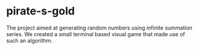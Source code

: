 # pirate-s-gold
The project aimed at generating random numbers using infinite summation series. We created a small terminal based visual game that made use of such an algorithm.
